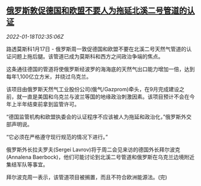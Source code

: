 <!--1642474864000-->
[俄罗斯敦促德国和欧盟不要人为拖延北溪二号管道的认证](https://cn.reuters.com/article/russia-eu-nord-stream2-0118-idCNKBS2JS05M)
------

<div><i>2022-01-18T02:35:06Z</i></div><p>路透莫斯科1月17日 - 俄罗斯周一敦促德国和欧盟不要在北溪二号天然气管道的认证问题上拖后腿。该管道已成为莫斯科和西方之间政治争端的焦点。</p><p>这条通往德国的管道将使俄罗斯经波罗的海海底的天然气出口能力增加一倍，达到每年1,100亿立方米，并绕过乌克兰。</p><p>该项目由俄罗斯天然气工业股份公司(俄气/Gazprom)牵头，在9月完成建设之前，就一直是美国和乌克兰与波兰等国的地缘政治刺激因素。该项目预计不会在今年上半年结束前拿到监管许可。</p><p>“德国监管机构和欧盟执委会的认证程序不应该被人为拖延和政治化，”俄罗斯外交部声明说。</p><p>“它必须在严格遵守现行规范的情况下进行。”</p><p>俄罗斯外长拉夫罗夫(Sergei Lavrov)将于周二会见来访的德国外长拜尔波克(Annalena Baerbock)，他们可能讨论到北溪二号管道和俄罗斯在乌克兰边境附近集结军队等事宜。</p><p>拜尔波克周一表示，该管道项目被搁置，而且不符合欧洲能源法。(完)</p>
